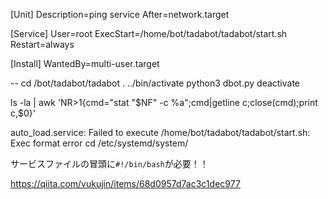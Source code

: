 [Unit]
Description=ping service
After=network.target

[Service]
User=root
ExecStart=/home/bot/tadabot/tadabot/start.sh
Restart=always

[Install]
WantedBy=multi-user.target

--
cd /bot/tadabot/tadabot
. ../bin/activate
python3 dbot.py
deactivate

ls -la | awk 'NR>1{cmd="stat "$NF" -c %a";cmd|getline c;close(cmd);print c,$0}'


 auto_load.service: Failed to execute /home/bot/tadabot/tadabot/start.sh: Exec format error
 cd /etc/systemd/system/

サービスファイルの冒頭に``#!/bin/bash``が必要！！

https://qiita.com/vukujin/items/68d0957d7ac3c1dec977



